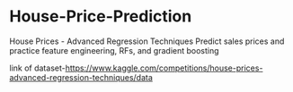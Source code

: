 # House-Price-Prediction
House Prices - Advanced Regression Techniques Predict sales prices and practice feature engineering, RFs, and gradient boosting

link of dataset-https://www.kaggle.com/competitions/house-prices-advanced-regression-techniques/data
